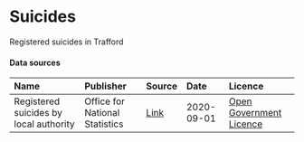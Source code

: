 # Suicides

Registered suicides in Trafford

#### Data sources

| Name          | Publisher     | Source        | Date          | Licence       |
| :------------- | :------------- | :------------- | :------------- | :------------- |
| Registered suicides by local authority | Office for National Statistics | [Link](https://www.ons.gov.uk/peoplepopulationandcommunity/birthsdeathsandmarriages/deaths/datasets/suicidesbylocalauthority) | 2020-09-01 | [Open Government Licence](http://www.nationalarchives.gov.uk/doc/open-government-licence/version/3/) |
